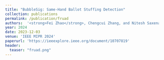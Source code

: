 ```yaml
---
title: "BubbleSig: Same-Hand Ballot Stuffing Detection"
collection: publications
permalink: /publication/fruad
authors:  '<strong>Fei Zhao</strong>, Chengcui Zhang, and Nitesh Saxena'
year: 2024
date: 2023-12-03 
venue: 'IEEE MIPR 2024'
paperurl: 'https://ieeexplore.ieee.org/document/10707819'
header:
  teaser: "fruad.png"
---
```



